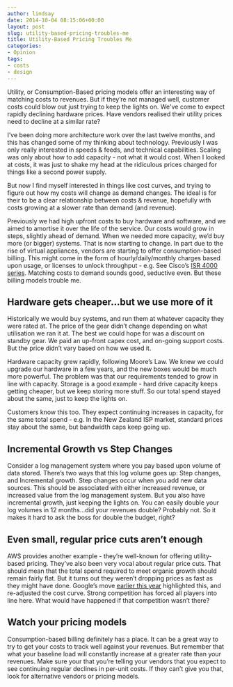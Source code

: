 ```yaml
---
author: lindsay
date: 2014-10-04 08:15:06+00:00
layout: post
slug: utility-based-pricing-troubles-me
title: Utility-Based Pricing Troubles Me
categories:
- Opinion
tags:
- costs
- design
---
```


Utility, or Consumption-Based pricing models offer an interesting way of matching costs to revenues. But if they’re not managed well, customer costs could blow out just trying to keep the lights on. We've come to expect rapidly declining hardware prices. Have vendors realised their utility prices need to decline at a similar rate?

I’ve been doing more architecture work over the last twelve months, and this has changed some of my thinking about technology. Previously I was only really interested in speeds & feeds, and technical capabilities. Scaling was only about how to add capacity - not what it would cost. When I looked at costs, it was just to shake my head at the ridiculous prices charged for things like a second power supply.

But now I find myself interested in things like cost curves, and trying to figure out how my costs will change as demand changes. The ideal is for their to be a clear relationship between costs & revenue, hopefully with costs growing at a slower rate than demand (and revenue).

Previously we had high upfront costs to buy hardware and software, and we aimed to amortise it over the life of the service. Our costs would grow in steps, slightly ahead of demand. When we needed more capacity, we’d buy more (or bigger) systems. That is now starting to change. In part due to the rise of virtual appliances, vendors are starting to offer consumption-based billing. This might come in the form of hourly/daily/monthly charges based upon usage, or licenses to unlock throughput - e.g. See Cisco’s [ISR 4000 series](http://lostintransit.se/2014/10/04/cisco-adds-new-routers-in-the-isr-4000-family/). Matching costs to demand sounds good, seductive even. But these billing models trouble me.



## Hardware gets cheaper…but we use more of it



Historically we would buy systems, and run them at whatever capacity they were rated at. The price of the gear didn’t change depending on what utilisation we ran it at. The best we could hope for was a discount on standby gear. We paid an up-front capex cost, and on-going support costs. But the price didn’t vary based on how we used it.

Hardware capacity grew rapidly, following Moore’s Law. We knew we could upgrade our hardware in a few years, and the new boxes would be much more powerful. The problem was that our requirements tended to grow in line with capacity. Storage is a good example - hard drive capacity keeps getting cheaper, but we keep storing more stuff. So our total spend stayed about the same, just to keep the lights on.

Customers know this too. They expect continuing increases in capacity, for the same total spend - e.g. In the New Zealand ISP market, standard prices stay about the same, but bandwidth caps keep going up.



## Incremental Growth vs Step Changes



Consider a log management system where you pay based upon volume of data stored. There’s two ways that this log volume goes up: Step changes, and Incremental growth. Step changes occur when you add new data sources. This should be associated with either increased revenue, or increased value from the log management system. But you also have incremental growth, just keeping the lights on. You can easily double your log volumes in 12 months…did your revenues double? Probably not. So it makes it hard to ask the boss for double the budget, right?



## Even small, regular price cuts aren’t enough



AWS provides another example - they’re well-known for offering utility-based pricing. They’ve also been very vocal about regular price cuts. That should mean that the total spend required to meet organic growth should remain fairly flat. But it turns out they weren’t dropping prices as fast as they might have done. Google’s move [earlier this year](http://www.theregister.co.uk/2014/03/26/amazon_price_cut/) highlighted this, and re-adjusted the cost curve. Strong competition has forced all players into line here. What would have happened if that competition wasn’t there?



## Watch your pricing models



Consumption-based billing definitely has a place. It can be a great way to try to get your costs to track well against your revenues. But remember that what your baseline load will constantly increase at a greater rate than your revenues. Make sure your that you’re telling your vendors that you expect to see continuing regular declines in per-unit costs. If they can’t give you that, look for alternative vendors or pricing models.
